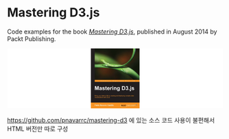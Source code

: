 # Mastering D3.js

Code examples for the book _[Mastering D3.js](https://www.packtpub.com/web-development/mastering-d3js)_, published in August 2014 by Packt Publishing.

<img src="assets/img/mastering-d3-cover-centered.png" alt="book cover">

https://github.com/pnavarrc/mastering-d3 에 있는 소스 코드 사용이 불편해서 HTML 버전만 따로 구성
